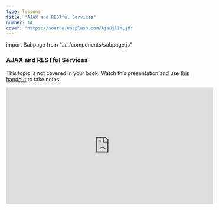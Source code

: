 ```yaml
---
type: lessons
title: "AJAX and RESTful Services"
number: 14
cover: "https://source.unsplash.com/AjaOjlImLjM"
---
```

import Subpage from "../../components/subpage.js"

<Subpage slug="ajax-and-restful-services">

### AJAX and RESTful Services

This topic is not covered in your book. Watch this presentation and use [this handout](/docs/vcd-3650-lesson-14.pdf) to take notes.

<iframe width="560" height="315" src="https://www.youtube.com/embed/Ai2RIUUXSo0" frameborder="0" allowfullscreen></iframe>

</Subpage>
